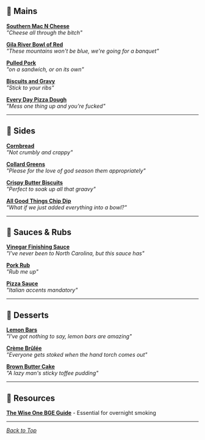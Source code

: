 ## 🍖 Mains

**[Southern Mac N Cheese](mains/southern-mac-n-cheese.md)**  
*"Cheese all through the bitch"*  


**[Gila River Bowl of Red](mains/gila-river-bowl-of-red.md)**  
*"These mountains won't be blue, we're going for a banquet"*  


**[Pulled Pork](mains/pulled-pork.md)**  
*"on a sandwich, or on its own"*  

**[Biscuits and Gravy](mains/biscuits-and-gravy.md)**  
*"Stick to your ribs"*  

**[Every Day Pizza Dough](mains/pizza-dough.md)**  
*"Mess one thing up and you're fucked"*  

---

## 🥘 Sides
**[Cornbread](sides/cornbread.md)**  
*"Not crumbly and crappy"*  

**[Collard Greens](sides/collard-greens.md)**  
*"Please for the love of god season them appropriately"* 

**[Crispy Butter Biscuits](sides/crispy-butter-biscuits.md)**  
*"Perfect to soak up all that graavy"*  

**[All Good Things Chip Dip](sides/all-good-things-chip-dip.md)**  
*"What if we just added everything into a bowl?"*

---

## 🧂 Sauces & Rubs

**[Vinegar Finishing Sauce](sauces-rubs/vinegar-finishing-sauce.md)**  
*"I've never been to North Carolina, but this sauce has"*  

**[Pork Rub](sauces-rubs/pork-rub.md)**  
*"Rub me up"*  

**[Pizza Sauce](sauces-rubs/pizza-sauce.md)**  
*"Italian accents mandatory"*  

---

## 🍰 Desserts

**[Lemon Bars](desserts/lemon-bars.md)**  
*"I've got nothing to say, lemon bars are amazing"*  

**[Crème Brûlée](desserts/creme-brulee.md)**  
*"Everyone gets stoked when the hand torch comes out"*  

**[Brown Butter Cake](desserts/brown-butter-cake.md)**  
*"A lazy man's sticky toffee pudding"*  

---

## 📂 Resources

**[The Wise One BGE Guide](resources/WiseOneRecipes.pdf)** - Essential for overnight smoking

---

*[Back to Top](#ryans-cookbook-)*

